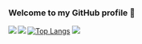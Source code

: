 ### Welcome to my GitHub profile 👋

<!--
**DevanshSampat/DevanshSampat** is a ✨ _special_ ✨ repository because its `README.md` (this file) appears on your GitHub profile.

Here are some ideas to get you started:

- 🔭 I’m currently working on ...
- 🌱 I’m currently learning ...
- 👯 I’m looking to collaborate on ...
- 🤔 I’m looking for help with ...
- 💬 Ask me about ...
- 📫 How to reach me: ...
- 😄 Pronouns: ...
- ⚡ Fun fact: ...
-->
[![Top Langs](https://github-readme-stats.vercel.app/api/top-langs/?username=DevanshSampat&layout=compact&theme=gruvbox)](https://github.com/anuraghazra/github-readme-stats)
![](https://komarev.com/ghpvc/?username=DevanshSampat)
<img align="left" src="https://camo.githubusercontent.com/6c36211429975605507c8ce03f1622eff9b40e85ca9b40fcf116ce70a6d511aa/68747470733a2f2f6769746875622d726561646d652d73746174732e76657263656c2e6170702f6170693f757365726e616d653d446576616e736853616d70617426636f756e745f707269766174653d747275652673686f775f69636f6e733d74727565267468656d653d67727576626f7826696e636c7564655f616c6c5f636f6d6d6974733d74727565?username=anuraghazra&repo=github-readme-stats" />
<img align="left" src="https://github-readme-stats.vercel.app/api/top-langs/?username=DevanshSampat&layout=compact&theme=gruvbox"/>
